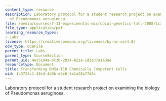 ```yaml
---
content_type: resource
description: Laboratory protocol for a student research project on examining the biology
  of Pseudomonas aeruginosa.
file: /media/courses/7-13-experimental-microbial-genetics-fall-2008/1c3724c138cd4d9bd6c65a1a28a77d4c_MIT7_13f08_lab22_Protocol_Transformation.pdf
file_type: application/pdf
learning_resource_types:
- Labs
license: https://creativecommons.org/licenses/by-nc-sa/4.0/
ocw_type: OCWFile
parent_title: Labs
parent_type: CourseSection
parent_uid: 4e55194a-0c3b-2934-821a-1d3a37a1a3ae
resourcetype: Document
title: Transforming DH5a-T1R Chemically Competent Cells
uid: 1c3724c1-38cd-4d9b-d6c6-5a1a28a77d4c
---
```

Laboratory protocol for a student research project on examining the biology of Pseudomonas aeruginosa.